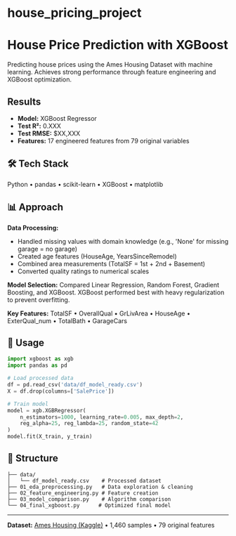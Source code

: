 # house_pricing_project

# House Price Prediction with XGBoost

Predicting house prices using the Ames Housing Dataset with machine learning. Achieves strong performance through feature engineering and XGBoost optimization.

## Results
- **Model:** XGBoost Regressor
- **Test R²:** 0.XXX
- **Test RMSE:** $XX,XXX
- **Features:** 17 engineered features from 79 original variables

## 🛠️ Tech Stack
Python • pandas • scikit-learn • XGBoost • matplotlib

## 📊 Approach

**Data Processing:**
- Handled missing values with domain knowledge (e.g., 'None' for missing garage = no garage)
- Created age features (HouseAge, YearsSinceRemodel)
- Combined area measurements (TotalSF = 1st + 2nd + Basement)
- Converted quality ratings to numerical scales

**Model Selection:**
Compared Linear Regression, Random Forest, Gradient Boosting, and XGBoost. XGBoost performed best with heavy regularization to prevent overfitting.

**Key Features:**
TotalSF • OverallQual • GrLivArea • HouseAge • ExterQual_num • TotalBath • GarageCars

## 🚀 Usage

```python
import xgboost as xgb
import pandas as pd

# Load processed data
df = pd.read_csv('data/df_model_ready.csv')
X = df.drop(columns=['SalePrice'])

# Train model
model = xgb.XGBRegressor(
    n_estimators=1000, learning_rate=0.005, max_depth=2,
    reg_alpha=25, reg_lambda=25, random_state=42
)
model.fit(X_train, y_train)
```

## 📁 Structure
```
├── data/
│   └── df_model_ready.csv    # Processed dataset
├── 01_eda_preprocessing.py   # Data exploration & cleaning
├── 02_feature_engineering.py # Feature creation
├── 03_model_comparison.py    # Algorithm comparison
└── 04_final_xgboost.py      # Optimized final model
```

---
**Dataset:** [Ames Housing (Kaggle)](https://www.kaggle.com/c/house-prices-advanced-regression-techniques) • 1,460 samples • 79 original features
